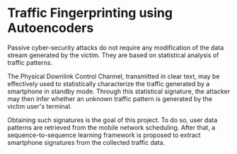 # Traffic Fingerprinting using Autoencoders

Passive cyber-security attacks do not require any modification of the data stream generated by the victim. They are based on statistical analysis of traffic patterns. 

The Physical Downlink Control Channel, transmitted in clear text, may be effectively used to statistically characterize the traffic generated by a smartphone in standby mode. Through this statistical signature, the attacker may then infer whether an unknown traffic pattern is generated by the victim user's terminal.

Obtaining such signatures is the goal of this project. To do so, user data patterns are retrieved from the mobile network scheduling. After that, a sequence-to-sequence learning framework is proposed to extract smartphone signatures from the collected traffic data.
